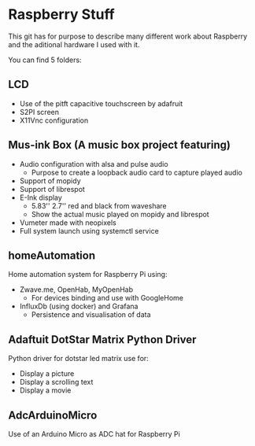# Raspberry Stuff

This git has for purpose to describe many different work about Raspberry and the aditional hardware I used with it.

You can find 5 folders:

## LCD
- Use of the pitft capacitive touchscreen by adafruit
- S2PI screen
- X11Vnc configuration
## Mus-ink Box (A music box project featuring)
- Audio configuration with alsa and pulse audio
    - Purpose to create a loopback audio card to capture played audio 
- Support of mopidy 
- Support of librespot
- E-Ink display 
    - 5.83'' 2.7'' red and black from waveshare
    - Show the actual music played on mopidy and librespot
- Vumeter made with neopixels
- Full system launch using systemctl service
## homeAutomation
Home automation system for Raspberry Pi using:
- Zwave.me, OpenHab, MyOpenHab
    - For devices binding and use with GoogleHome
- InfluxDb (using docker) and Grafana
    - Persistence and visualisation of data
		
## Adaftuit DotStar Matrix Python Driver

Python driver for dotstar led matrix use for:
- Display a picture
- Display a scrolling text
- Display a movie
 
## AdcArduinoMicro

Use of an Arduino Micro as ADC hat for Raspberry Pi